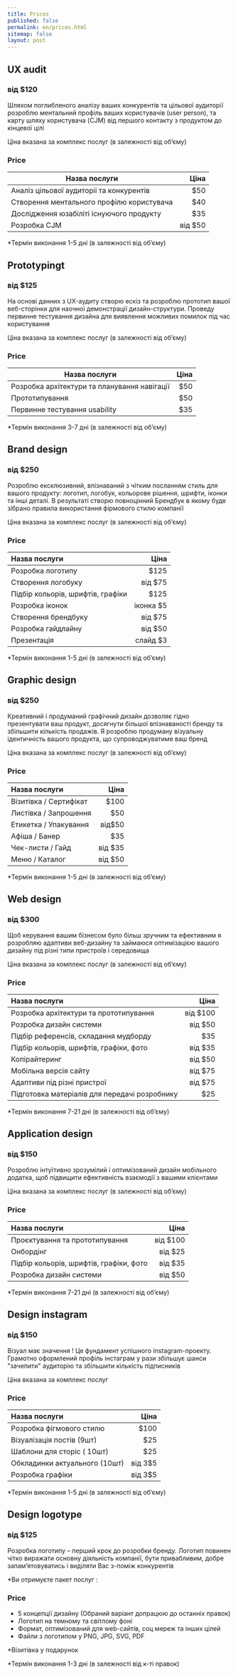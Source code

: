 ```yaml
---
title: Prices
published: false
permalink: en/prices.html
sitemap: false
layout: post
---
```


## UX audit
### від $120

Шляхом поглибленого аналізу ваших конкурентів
та цільової аудиторії розроблю ментальний
профіль ваших користувачів (user person),
та карту шляху користувача (CJM) від
першого контакту з продуктом до кінцевої цілі

Ціна вказана за комплекс послуг (в залежності від об’єму)

### Price

| Назва послуги                             |    Ціна |
|-------------------------------------------|--------:|
| Аналіз цільової аудиторіі та конкурентів  |     $50 |
| Створення ментального профілю користувача |     $40 |
| Дослідження юзабіліті iснуючого продукту  |     $35 |
| Розробка CJM                              | від $50 |

*Термін виконання 1-5 дні (в залежності від об’єму)


## Prototypingt
### від $125

На основі данних з UX-аудиту створю ескіз
та розроблю прототип вашої веб-сторінки
для наочної демонстрації дизайн-структури.
Проведу первинне тестування дизайна для
виявлення можливих помилок під час користування

Ціна вказана за комплекс послуг (в залежності від об’єму)

### Price

| Назва послуги                                | Ціна       |
|----------------------------------------------|-----------:|
| Розробка архітектури та планування навігації |        $50 |
| Прототипування                               |        $50 |
| Первинне тестування usability                |        $35 |

*Термін виконання 3-7 дні (в залежності від об’єму)


## Brand design
### від $250

Розроблю ексклюзивний, впізнаваний з чітким посланням
стиль для вашого продукту: логотип, логобук,
кольорове рішення, шрифти, іконки та інші деталі.
В результаті створю повноцінний Брендбук
в якому буде зібрано правила використання
фірмового стилю компанії

Ціна вказана за комплекс послуг (в залежності від об’єму)

### Price

| Назва послуги                              |      Ціна |
|:-------------------------------------------|----------:|
| Розробка логотипу                          |      $125 |
| Створення логобуку                         |   від $75 |
| Підбір кольорів, шрифтів, графіки          |      $125 |
| Розробка іконок                            | іконка $5 |
| Створення брендбуку                        |   від $75 |
| Розробка гайдлайну                         |   від $50 |
| Презентація                                |  слайд $3 |

*Термін виконання 1-5 дні (в залежності від об’єму)

## Graphic design
### від $250

Креативний і продуманий графічний дизайн дозволяє
гідно презентувати ваш продукт, досягнути більшої
впізнаваності бренду та збільшити кількість продажів.
Я розроблю продуману візуальну ідентичність вашого
продукта, що супроводжуватиме ваш бренд

Ціна вказана за комплекс послуг (в залежності від об’єму)

### Price

| Назва послуги                     |         Ціна |
|:----------------------------------|-------------:|
| Візитівка / Сертифікат            |         $100 |
| Листівка / Запрошення             |          $50 |
| Етикетка / Упакування             |       від$50 |
| Афіша / Банер                     |          $35 |
| Чек-листи / Гайд                  |      від $35 |
| Меню / Каталог                    |      від $50 |

*Термін виконання 1-5 дні (в залежності від об’єму)


## Web design
### від $300

Щоб керування вашим бізнесом було більш
зручним та ефективним я розробляю адаптиви
веб-дизайну та займаюся оптимізацією вашого
дизайну під різні типи пристроїв і середовища

Ціна вказана за комплекс послуг (в залежності від об’єму)

### Price

| Назва послуги                                 |        Ціна |
|:----------------------------------------------|------------:|
| Розробка архітектури та прототипування        |    від $100 |
| Розробка дизайн системи                       |     від $50 |
| Підбір референсів, складання мудборду         |         $35 |
| Підбір кольорів, шрифтів, графіки, фото       |     від $35 |
| Копірайтеринг                                 |     від $50 |
| Мобільна версія сайту                         |     від $75 |
| Адаптиви під різні пристрої                   |     від $75 |
| Підготовка матеріалів для передачі розробнику |         $25 |

*Термін виконання 7-21 дні (в залежності від об’єму)

## Application design
### від $150

Розроблю інтуїтивно зрозумілий і оптимізований
дизайн мобільного додатка, щоб підвищити
ефективність взаємодії з вашими клієнтами

Ціна вказана за комплекс послуг (в залежності від об’єму)

### Price

| Назва послуги                           |     Ціна |
|:----------------------------------------|---------:|
| Проєктування та прототипування          | від $100 |
| Онбордінг                               |  від $25 |
| Підбір кольорів, шрифтів, графіки, фото |  від $35 |
| Розробка дизайн системи                 |  від $50 |

*Термін виконання 7-21 дні (в залежності від об’єму)


## Design instagram
### від $150

Візуал має значення !
Це фундамент успішного instagram-проекту.
Грамотно оформлений профіль інстаграм
у рази збільшує шанси "зачепити" аудиторію
та збільшити кількість підписників

Ціна вказана за комплекс послуг

### Price

| Назва послуги                         |    Ціна |
|:--------------------------------------|--------:|
| Розробка фігмового стилю              |    $100 |
| Візуалізація постів (9шт)             |     $25 |
| Шаблони для сторіс ( 10шт)            |     $25 |
| Обкладинки актуального (10шт)         | від 3$5 |
| Розробка графіки                      | від 3$5 |

*Термін виконання 1-5 дні (в залежності від об’єму)


## Design logotype
### від $125

Розробка логотипу – перший крок до розробки бренду.
Логотип повинен чітко виражати основну діяльність компанії,
бути привабливим, добре запам’ятовуватись
і виділяти Вас з-поміж конкурентів

*Ви отримуєте пакет послуг :

### Price

- 5 концепції дизайну
  (Обраний варіант допрацюю до останніх правок)
- Логотип на темному та світлому фоні
- Формат, оптимізований для web-сайтів, соц мереж та інших цілей
- Файли з логотипом у PNG, JPG, SVG, PDF

*Візитівка у подарунок

*Термін виконання 1-3 дні (в залежності від к-ті правок)



